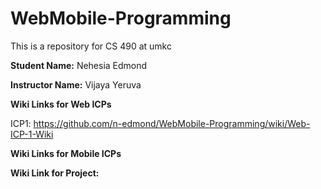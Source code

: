 # WebMobile-Programming
This is a repository for CS 490 at umkc

**Student Name:** Nehesia Edmond

**Instructor Name:** Vijaya Yeruva

**Wiki Links for Web ICPs**

ICP1: https://github.com/n-edmond/WebMobile-Programming/wiki/Web-ICP-1-Wiki


**Wiki Links for Mobile ICPs**


**Wiki Link for Project:** 
